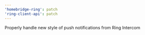 ```yaml
---
'homebridge-ring': patch
'ring-client-api': patch
---
```


Properly handle new style of push notifications from Ring Intercom
